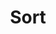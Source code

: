---
title: Sort
tags:
icon: sort
svg: '<svg xmlns="http://www.w3.org/2000/svg" width="24" height="24" fill="none" viewBox="0 0 24 24" stroke-width="1.5" stroke-linecap="round" stroke-linejoin="round" stroke="currentColor"><path d="M4.5 7h15m-15 5h10m-10 5h4"/></svg>'
---